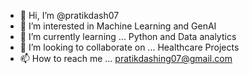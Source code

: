 - 👋 Hi, I’m @pratikdash07
- 👀 I’m interested in Machine Learning and GenAI
- 🌱 I’m currently learning ... Python and Data analytics
- 💞️ I’m looking to collaborate on ... Healthcare Projects
- 📫 How to reach me ... pratikdashing07@gmail.com

<!---
pratikdash07/pratikdash07 is a ✨ special ✨ repository because its `README.md` (this file) appears on your GitHub profile.
You can click the Preview link to take a look at your changes.
--->
